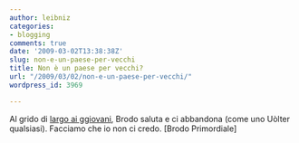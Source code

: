 ```yaml
---
author: leibniz
categories:
- blogging
comments: true
date: '2009-03-02T13:38:38Z'
slug: non-e-un-paese-per-vecchi
title: Non è un paese per vecchi?
url: "/2009/03/02/non-e-un-paese-per-vecchi/"
wordpress_id: 3969

---
```

Al grido di [largo ai ggiovani](http://brodoprimordiale.net/archives/2009/03/02/largo-ai-ggiovani/), Brodo saluta e ci abbandona (come uno Uòlter qualsiasi). Facciamo che io non ci credo. [Brodo Primordiale]
